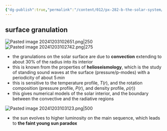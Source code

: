 ```yaml
---
{"dg-publish":true,"permalink":"/content/012/px-282-b-the-solar-system/g-the-sun/px-282-g2-internal-structure/","created":"2024-12-03T10:26:30.923+00:00","updated":"2024-12-03T10:44:22.056+00:00"}
---
```


## surface granulation

![Pasted image 20241203102651.png|250](/img/user/pics/Pasted%20image%2020241203102651.png) ![Pasted image 20241203102742.png|275](/img/user/pics/Pasted%20image%2020241203102742.png)

- the granulations on the solar surface are due to **convection** extending to about $30\%$ of the radius into its interior
- this is known from the properties of **helioseismology**, which is the study of standing sound waves at the surface (pressure/p-modes) with a periodicity of about $5\,min$
- this is sensitive to the temperature profile, $T(r)$, and the rotation composition (pressure profile, $P(r)$, and density profile, $\rho(r)$)
- this gives numerical models of the solar interior, and the boundary between the convective and the radiative regions

![Pasted image 20241203103123.png|500](/img/user/pics/Pasted%20image%2020241203103123.png)

- the sun evolves to higher luminosity on the main sequence, which leads to **the faint young sun paradox**
